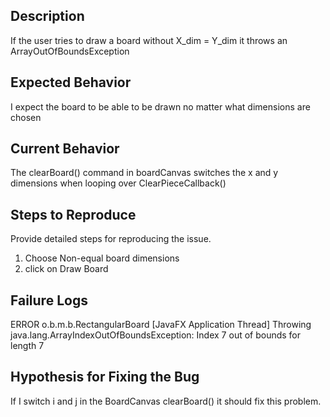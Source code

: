 ## Description

If the user tries to draw a board without X_dim = Y_dim it throws an ArrayOutOfBoundsException

## Expected Behavior

I expect the board to be able to be drawn no matter what dimensions are chosen

## Current Behavior

The clearBoard() command in boardCanvas switches the x and y dimensions when looping over
ClearPieceCallback()

## Steps to Reproduce

Provide detailed steps for reproducing the issue.

1. Choose Non-equal board dimensions
1. click on Draw Board

## Failure Logs

ERROR o.b.m.b.RectangularBoard [JavaFX Application Thread] Throwing
java.lang.ArrayIndexOutOfBoundsException: Index 7 out of bounds for length 7

## Hypothesis for Fixing the Bug

If I switch i and j in the BoardCanvas clearBoard() it should fix this problem.
